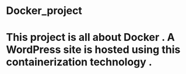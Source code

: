 # Docker_project
# This project is all about Docker . A WordPress site is hosted using this containerization technology .
